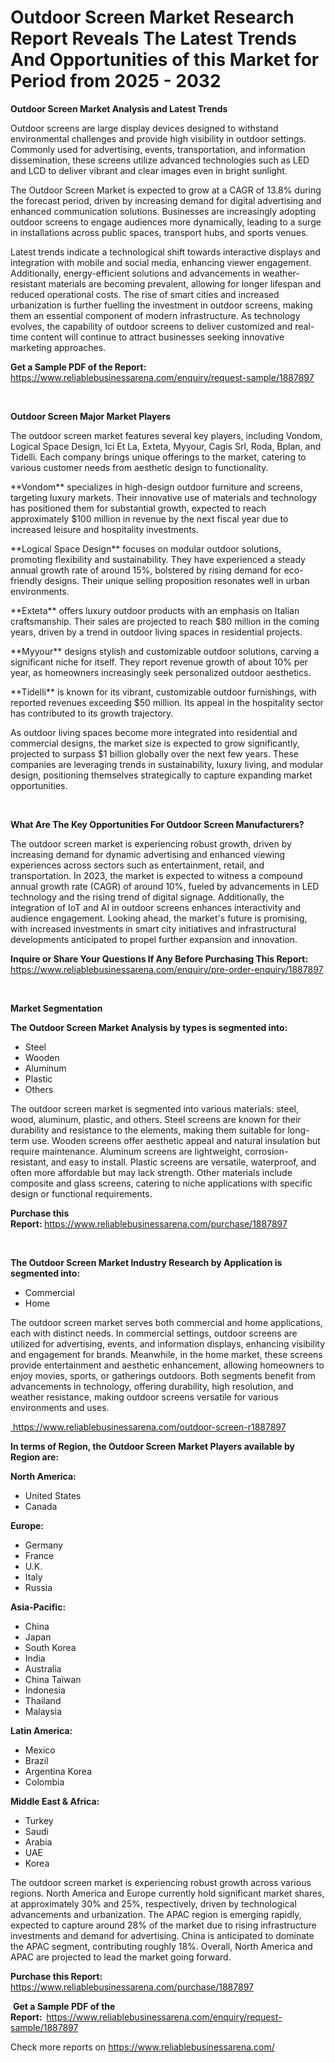 <p><h1>Outdoor Screen Market Research Report Reveals The Latest Trends And Opportunities of this Market for Period from 2025 - 2032</h1></p><p><strong>Outdoor Screen Market Analysis and Latest Trends</strong></p>
<p><p>Outdoor screens are large display devices designed to withstand environmental challenges and provide high visibility in outdoor settings. Commonly used for advertising, events, transportation, and information dissemination, these screens utilize advanced technologies such as LED and LCD to deliver vibrant and clear images even in bright sunlight. </p><p>The Outdoor Screen Market is expected to grow at a CAGR of 13.8% during the forecast period, driven by increasing demand for digital advertising and enhanced communication solutions. Businesses are increasingly adopting outdoor screens to engage audiences more dynamically, leading to a surge in installations across public spaces, transport hubs, and sports venues. </p><p>Latest trends indicate a technological shift towards interactive displays and integration with mobile and social media, enhancing viewer engagement. Additionally, energy-efficient solutions and advancements in weather-resistant materials are becoming prevalent, allowing for longer lifespan and reduced operational costs. The rise of smart cities and increased urbanization is further fuelling the investment in outdoor screens, making them an essential component of modern infrastructure. As technology evolves, the capability of outdoor screens to deliver customized and real-time content will continue to attract businesses seeking innovative marketing approaches.</p></p>
<p><strong>Get a Sample PDF of the Report:&nbsp;</strong> <a href="https://www.reliablebusinessarena.com/enquiry/request-sample/1887897?utm_campaign=1932&utm_medium=2&utm_source=Github&utm_content=ia&utm_term=20022025&utm_id=outdoor-screen">https://www.reliablebusinessarena.com/enquiry/request-sample/1887897</a></p>
<p>&nbsp;</p>
<p><strong>Outdoor Screen Major Market Players</strong></p>
<p><p>The outdoor screen market features several key players, including Vondom, Logical Space Design, Ici Et La, Exteta, Myyour, Cagis Srl, Roda, Bplan, and Tidelli. Each company brings unique offerings to the market, catering to various customer needs from aesthetic design to functionality.</p><p>**Vondom** specializes in high-design outdoor furniture and screens, targeting luxury markets. Their innovative use of materials and technology has positioned them for substantial growth, expected to reach approximately $100 million in revenue by the next fiscal year due to increased leisure and hospitality investments.</p><p>**Logical Space Design** focuses on modular outdoor solutions, promoting flexibility and sustainability. They have experienced a steady annual growth rate of around 15%, bolstered by rising demand for eco-friendly designs. Their unique selling proposition resonates well in urban environments.</p><p>**Exteta** offers luxury outdoor products with an emphasis on Italian craftsmanship. Their sales are projected to reach $80 million in the coming years, driven by a trend in outdoor living spaces in residential projects.</p><p>**Myyour** designs stylish and customizable outdoor solutions, carving a significant niche for itself. They report revenue growth of about 10% per year, as homeowners increasingly seek personalized outdoor aesthetics.</p><p>**Tidelli** is known for its vibrant, customizable outdoor furnishings, with reported revenues exceeding $50 million. Its appeal in the hospitality sector has contributed to its growth trajectory.</p><p>As outdoor living spaces become more integrated into residential and commercial designs, the market size is expected to grow significantly, projected to surpass $1 billion globally over the next few years. These companies are leveraging trends in sustainability, luxury living, and modular design, positioning themselves strategically to capture expanding market opportunities.</p></p>
<p>&nbsp;</p>
<p><strong>What Are The Key Opportunities For Outdoor Screen Manufacturers?</strong></p>
<p><p>The outdoor screen market is experiencing robust growth, driven by increasing demand for dynamic advertising and enhanced viewing experiences across sectors such as entertainment, retail, and transportation. In 2023, the market is expected to witness a compound annual growth rate (CAGR) of around 10%, fueled by advancements in LED technology and the rising trend of digital signage. Additionally, the integration of IoT and AI in outdoor screens enhances interactivity and audience engagement. Looking ahead, the market's future is promising, with increased investments in smart city initiatives and infrastructural developments anticipated to propel further expansion and innovation.</p></p>
<p><strong>Inquire or Share Your Questions If Any Before Purchasing This Report:</strong> <a href="https://www.reliablebusinessarena.com/enquiry/pre-order-enquiry/1887897?utm_campaign=1932&utm_medium=2&utm_source=Github&utm_content=ia&utm_term=20022025&utm_id=outdoor-screen">https://www.reliablebusinessarena.com/enquiry/pre-order-enquiry/1887897</a></p>
<p>&nbsp;</p>
<p><strong>Market Segmentation</strong></p>
<p><strong>The Outdoor Screen Market Analysis by types is segmented into:</strong></p>
<p><ul><li>Steel</li><li>Wooden</li><li>Aluminum</li><li>Plastic</li><li>Others</li></ul></p>
<p><p>The outdoor screen market is segmented into various materials: steel, wood, aluminum, plastic, and others. Steel screens are known for their durability and resistance to the elements, making them suitable for long-term use. Wooden screens offer aesthetic appeal and natural insulation but require maintenance. Aluminum screens are lightweight, corrosion-resistant, and easy to install. Plastic screens are versatile, waterproof, and often more affordable but may lack strength. Other materials include composite and glass screens, catering to niche applications with specific design or functional requirements.</p></p>
<p><strong>Purchase this Report:&nbsp;</strong><a href="https://www.reliablebusinessarena.com/purchase/1887897?utm_campaign=1932&utm_medium=2&utm_source=Github&utm_content=ia&utm_term=20022025&utm_id=outdoor-screen">https://www.reliablebusinessarena.com/purchase/1887897</a></p>
<p>&nbsp;</p>
<p><strong>The Outdoor Screen Market Industry Research by Application is segmented into:</strong></p>
<p><ul><li>Commercial</li><li>Home</li></ul></p>
<p><p>The outdoor screen market serves both commercial and home applications, each with distinct needs. In commercial settings, outdoor screens are utilized for advertising, events, and information displays, enhancing visibility and engagement for brands. Meanwhile, in the home market, these screens provide entertainment and aesthetic enhancement, allowing homeowners to enjoy movies, sports, or gatherings outdoors. Both segments benefit from advancements in technology, offering durability, high resolution, and weather resistance, making outdoor screens versatile for various environments and uses.</p></p>
<p><a href="https://www.reliablebusinessarena.com/outdoor-screen-r1887897?utm_campaign=1932&utm_medium=2&utm_source=Github&utm_content=ia&utm_term=20022025&utm_id=outdoor-screen">&nbsp;https://www.reliablebusinessarena.com/outdoor-screen-r1887897</a></p>
<p><strong>In terms of Region, the Outdoor Screen Market Players available by Region are:</strong></p>
<p>
    <p> <strong> North America: </strong>
        <ul>
            <li>United States</li>
            <li>Canada</li>
        </ul>
        </p> 
    <p> <strong> Europe: </strong>
        <ul>
            <li>Germany</li>
            <li>France</li>
            <li>U.K.</li>
            <li>Italy</li>
            <li>Russia</li>
        </ul>
        </p> 
    <p> <strong> Asia-Pacific: </strong>
        <ul>
            <li>China</li>
            <li>Japan</li>
            <li>South Korea</li>
            <li>India</li>
            <li>Australia</li>
            <li>China Taiwan</li>
            <li>Indonesia</li>
            <li>Thailand</li>
            <li>Malaysia</li>
        </ul>
        </p> 
    <p> <strong> Latin America: </strong>
        <ul>
            <li>Mexico</li>
            <li>Brazil</li>
            <li>Argentina Korea</li>
            <li>Colombia</li>
        </ul>
        </p> 
    <p> <strong> Middle East & Africa: </strong>
        <ul>
            <li>Turkey</li>
            <li>Saudi</li>
            <li>Arabia</li>
            <li>UAE</li>
            <li>Korea</li>
        </ul>
    </p>
    </p>
<p><p>The outdoor screen market is experiencing robust growth across various regions. North America and Europe currently hold significant market shares, at approximately 30% and 25%, respectively, driven by technological advancements and urbanization. The APAC region is emerging rapidly, expected to capture around 28% of the market due to rising infrastructure investments and demand for advertising. China is anticipated to dominate the APAC segment, contributing roughly 18%. Overall, North America and APAC are projected to lead the market going forward.</p></p>
<p><strong>Purchase this Report: </strong><a href="https://www.reliablebusinessarena.com/purchase/1887897?utm_campaign=1932&utm_medium=2&utm_source=Github&utm_content=ia&utm_term=20022025&utm_id=outdoor-screen">https://www.reliablebusinessarena.com/purchase/1887897</a></p>
<p>&nbsp;<strong>Get a Sample PDF of the Report:&nbsp;&nbsp;</strong><a href="https://www.reliablebusinessarena.com/enquiry/request-sample/1887897?utm_campaign=1932&utm_medium=2&utm_source=Github&utm_content=ia&utm_term=20022025&utm_id=outdoor-screen">https://www.reliablebusinessarena.com/enquiry/request-sample/1887897</a></p>
<p><strong></strong></p>
<p>Check more reports on <a href="https://www.reliablebusinessarena.com/?utm_campaign=1932&utm_medium=2&utm_source=Github&utm_content=ia&utm_term=20022025&utm_id=outdoor-screen">https://www.reliablebusinessarena.com/</a></p>